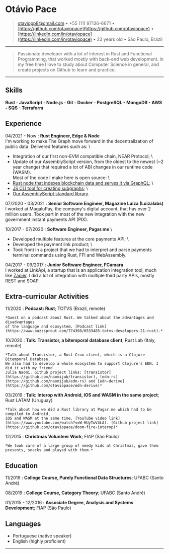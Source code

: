 Otávio Pace
============

> <otaviopp8@gmail.com> • +55 (11) 97136-6671 • [https://github.com/otaviopace](https://github.com/otaviopace) • [https://linkedin.com/in/otaviopace](https://linkedin.com/in/otaviopace) • 23 years old • São Paulo, Brazil

----

>  Passionate developer with a lot of interest in Rust and Functional Programming,
>  that worked mostly with back-end web development.
>  In my free time I love to study about Computer Science in general,
>  and create projects on Github to learn and practice.

----

Skills
----------------------------------------
**Rust - JavaScript - Node.js - Git - Docker - PostgreSQL - MongoDB - AWS - SQS - Terraform**

Experience
----------

04/2021 - Now
:   **Rust Engineer, Edge & Node**
\
I'm working to make The Graph move forward in the decentralization of public data. Delivered features such as:
\
- Integration of our first non-EVM compatible chain, NEAR Protocol;
\
- Update of our AssemblyScript version, from the oldest to the newest (~2 year change) that required a lot of ABI changes in our runtime code (WASM).
\
Most of the code I make here is open source:
\
- [Rust node that indexes blockchain data and serves it via GraphQL](https://github.com/graphprotocol/graph-node);
\
- [JS CLI tool for creating subgraphs](https://github.com/graphprotocol/graph-cli);
\
- [Our AssemblyScript standard library](https://github.com/graphprotocol/graph-ts).

07/2020 - 03/2021
:   **Senior Software Engineer, Magazine Luiza (Luizalabs)**
\
I worked at MagaluPay, the company's digital account, that has over 2 million users. Took part in most of the new integration with the new government instant payments API (PIX).

10/2017 - 07/2020
:   **Software Engineer, Pagar.me**
\
- Developed multiple features at the core payments API;
\
- Developed the payment link product;
\
- Took front in a project that we had to interpret and parse payments terminal commands using Rust, FFI and WebAssembly.

04/2017 - 09/2017
:   **Junior Software Engineer, FCamara**
\
I worked at LinkApi, a startup that is an application integration tool, much like [Zapier](https://zapier.com). I did a lot of integration with multiple third party APIs, mostly REST and SOAP.

Extra-curricular Activities
----------------------------------------

11/2020
:   **Podcast: Rust**; TOTVS (Brazil, remote)

    *Guest on a podcast about Rust. We talked about the advantages and disadvantages
    of the language and ecosystem. [Podcast link](https://www.buzzsprout.com/774398/6533485-totvs-developers-21-rust).*

10/2020
:   **Talk: Transistor, a bitemporal database client**; Rust Lab (Italy, remote)

    *Talk about Transistor, a Rust Crux client, which is a Clojure Bitemporal Database.
    We also had to develop a whole ecosystem to support Clojure's EDN. I did it with my friend
    Julia Naomi. Github project links: [transistor](https://github.com/naomijub/transistor), [edn-rs](https://github.com/naomijub/edn-rs) and [edn-derive](https://github.com/otaviopace/edn-derive)*

03/2019
:   **Talk: Interop with Android, IOS and WASM in the same project**; Rust LATAM (Uruguay)

    *Talk about how we did a Rust library at Pagar.me which had to be compiled to Android,
    iOS and WASM at the same time. [YouTube video link](https://www.youtube.com/watch?v=W-HUyTwV4LA). [Github project link](https://github.com/otaviopace/doom-fire-interop)*

12/2015
:   **Christmas Volunteer Work**; FIAP (São Paulo)

    *We took care of a large group of needy kids at Christmas, gave them
    presents, snacks and played with them.*

Education
---------

11/2019
:   **College Course, Purely Functional Data Structures**; UFABC (Santo André)

08/2019
:   **College Course, Category Theory**; UFABC (Santo André)

01/2015 - 12/2016
:   **Associate Degree, Analysis and Systems Development**; FIAP (São Paulo)

Languages
----------------------------------------

* Portuguese (native speaker)
* English (highly proficient)

----
